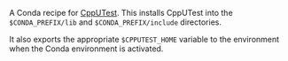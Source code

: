 A Conda recipe for [CppUTest](https://cpputest.github.io/). This installs
CppUTest into the `$CONDA_PREFIX/lib` and `$CONDA_PREFIX/include` directories.


It also exports the appropriate `$CPPUTEST_HOME` variable to the environment when
the Conda environment is activated.
